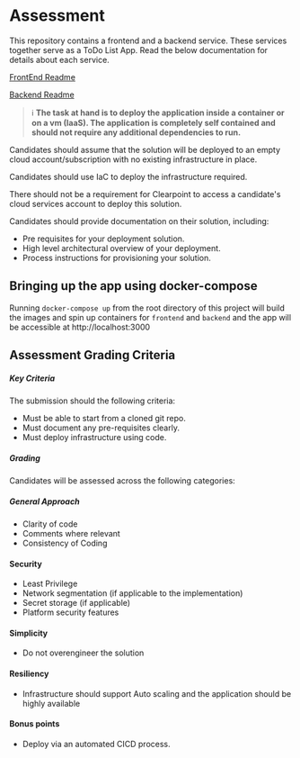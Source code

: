 # Assessment

This repository contains a frontend and a backend service. These services together serve as a ToDo List App.
Read the below documentation for details about each service.

[FrontEnd Readme](Frontend/README.md)

[Backend Readme](Backend/TodoList.Api/README.md)

> ℹ️ **The task at hand is to deploy the application inside a container or on a vm (IaaS). The application is completely self contained and should not require any additional dependencies to run.**

Candidates should assume that the solution will be deployed to an empty cloud account/subscription with no existing infrastructure in place.

Candidates should use IaC to deploy the infrastructure required.

There should not be a requirement for Clearpoint to access a candidate's cloud services account to deploy this solution.

Candidates should provide documentation on their solution, including:

* Pre requisites for your deployment solution.
* High level architectural overview of your deployment.
* Process instructions for provisioning your solution.

## Bringing up the app using docker-compose

Running `docker-compose up` from the root directory of this project will build the images and spin up containers for `frontend` and `backend` and the app will be accessible at http://localhost:3000

## Assessment Grading Criteria

##### Key Criteria

The submission should the following criteria:

* Must be able to start from a cloned git repo.
* Must document any pre-requisites clearly.
* Must deploy infrastructure using code.

##### Grading

Candidates will be assessed across the following categories:

##### General Approach

* Clarity of code
* Comments where relevant
* Consistency of Coding

#### Security

* Least Privilege
* Network segmentation (if applicable to the implementation)
* Secret storage (if applicable)
* Platform security features

#### Simplicity

* Do not overengineer the solution

#### Resiliency

* Infrastructure should support Auto scaling and the application should be highly available

#### Bonus points

* Deploy via an automated CICD process.